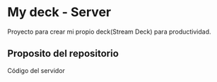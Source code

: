 # My deck - Server

Proyecto para crear mi propio deck(Stream Deck) para productividad.

## Proposito del repositorio

Código del servidor